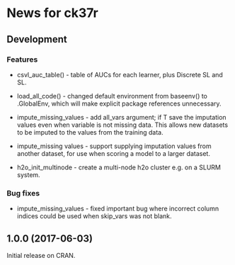# News for ck37r

## Development

### Features

* csvl_auc_table() - table of AUCs for each learner, plus Discrete SL and SL.

* load_all_code() - changed default environment from baseenv() to .GlobalEnv,
which will make explicit package references unnecessary.

* impute_missing_values - add all_vars argument; if T save the imputation values
even when variable is not missing data. This allows new datasets to be imputed
to the values from the training data.

* impute_missing values - support supplying imputation values from another dataset,
for use when scoring a model to a larger dataset.

* h2o_init_multinode - create a multi-node h2o cluster e.g. on a SLURM system.


### Bug fixes

* impute_missing_values - fixed important bug where incorrect column indices could be used when skip_vars was not blank.

## 1.0.0 (2017-06-03)

Initial release on CRAN.
